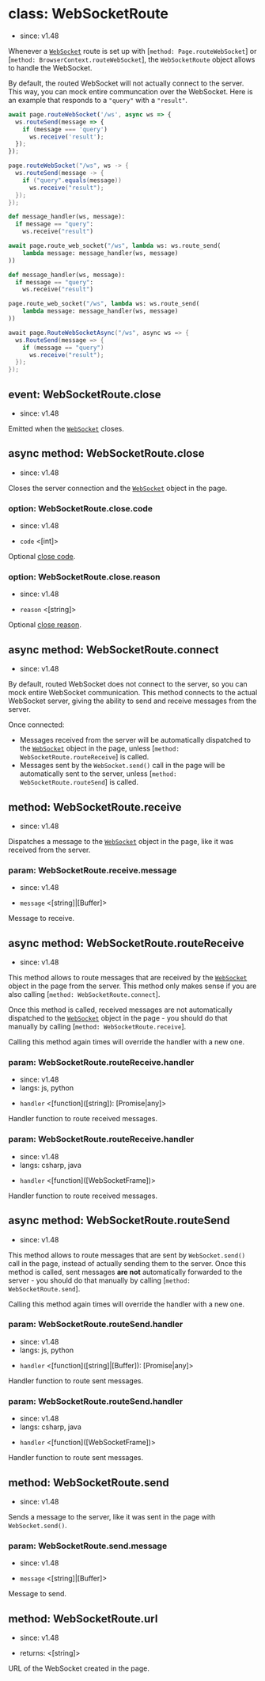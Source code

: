 # class: WebSocketRoute
* since: v1.48

Whenever a [`WebSocket`](https://developer.mozilla.org/en-US/docs/Web/API/WebSocket) route is set up with [`method: Page.routeWebSocket`] or [`method: BrowserContext.routeWebSocket`], the `WebSocketRoute` object allows to handle the WebSocket.

By default, the routed WebSocket will not actually connect to the server. This way, you can mock entire communcation over the WebSocket. Here is an example that responds to a `"query"` with a `"result"`.

```js
await page.routeWebSocket('/ws', async ws => {
  ws.routeSend(message => {
    if (message === 'query')
      ws.receive('result');
  });
});
```

```java
page.routeWebSocket("/ws", ws -> {
  ws.routeSend(message -> {
    if ("query".equals(message))
      ws.receive("result");
  });
});
```

```python async
def message_handler(ws, message):
  if message == "query":
    ws.receive("result")

await page.route_web_socket("/ws", lambda ws: ws.route_send(
    lambda message: message_handler(ws, message)
))
```

```python sync
def message_handler(ws, message):
  if message == "query":
    ws.receive("result")

page.route_web_socket("/ws", lambda ws: ws.route_send(
    lambda message: message_handler(ws, message)
))
```

```csharp
await page.RouteWebSocketAsync("/ws", async ws => {
  ws.RouteSend(message => {
    if (message == "query")
      ws.receive("result");
  });
});
```


## event: WebSocketRoute.close
* since: v1.48

Emitted when the [`WebSocket`](https://developer.mozilla.org/en-US/docs/Web/API/WebSocket) closes.



## async method: WebSocketRoute.close
* since: v1.48

Closes the server connection and the [`WebSocket`](https://developer.mozilla.org/en-US/docs/Web/API/WebSocket) object in the page.

### option: WebSocketRoute.close.code
* since: v1.48
- `code` <[int]>

Optional [close code](https://developer.mozilla.org/en-US/docs/Web/API/WebSocket/close#code).

### option: WebSocketRoute.close.reason
* since: v1.48
- `reason` <[string]>

Optional [close reason](https://developer.mozilla.org/en-US/docs/Web/API/WebSocket/close#reason).


## async method: WebSocketRoute.connect
* since: v1.48

By default, routed WebSocket does not connect to the server, so you can mock entire WebSocket communication. This method connects to the actual WebSocket server, giving the ability to send and receive messages from the server.

Once connected:
* Messages received from the server will be automatically dispatched to the [`WebSocket`](https://developer.mozilla.org/en-US/docs/Web/API/WebSocket) object in the page, unless [`method: WebSocketRoute.routeReceive`] is called.
* Messages sent by the `WebSocket.send()` call in the page will be automatically sent to the server, unless [`method: WebSocketRoute.routeSend`] is called.


## method: WebSocketRoute.receive
* since: v1.48

Dispatches a message to the [`WebSocket`](https://developer.mozilla.org/en-US/docs/Web/API/WebSocket) object in the page, like it was received from the server.

### param: WebSocketRoute.receive.message
* since: v1.48
- `message` <[string]|[Buffer]>

Message to receive.


## async method: WebSocketRoute.routeReceive
* since: v1.48

This method allows to route messages that are received by the [`WebSocket`](https://developer.mozilla.org/en-US/docs/Web/API/WebSocket) object in the page from the server. This method only makes sense if you are also calling [`method: WebSocketRoute.connect`].

Once this method is called, received messages are not automatically dispatched to the [`WebSocket`](https://developer.mozilla.org/en-US/docs/Web/API/WebSocket) object in the page - you should do that manually by calling [`method: WebSocketRoute.receive`].

Calling this method again times will override the handler with a new one.

### param: WebSocketRoute.routeReceive.handler
* since: v1.48
* langs: js, python
- `handler` <[function]\([string]\): [Promise<any>|any]>

Handler function to route received messages.

### param: WebSocketRoute.routeReceive.handler
* since: v1.48
* langs: csharp, java
- `handler` <[function]\([WebSocketFrame]\)>

Handler function to route received messages.



## async method: WebSocketRoute.routeSend
* since: v1.48

This method allows to route messages that are sent by `WebSocket.send()` call in the page, instead of actually sending them to the server. Once this method is called, sent messages **are not** automatically forwarded to the server - you should do that manually by calling [`method: WebSocketRoute.send`].

Calling this method again times will override the handler with a new one.

### param: WebSocketRoute.routeSend.handler
* since: v1.48
* langs: js, python
- `handler` <[function]\([string]|[Buffer]\): [Promise<any>|any]>

Handler function to route sent messages.

### param: WebSocketRoute.routeSend.handler
* since: v1.48
* langs: csharp, java
- `handler` <[function]\([WebSocketFrame]\)>

Handler function to route sent messages.


## method: WebSocketRoute.send
* since: v1.48

Sends a message to the server, like it was sent in the page with `WebSocket.send()`.

### param: WebSocketRoute.send.message
* since: v1.48
- `message` <[string]|[Buffer]>

Message to send.


## method: WebSocketRoute.url
* since: v1.48
- returns: <[string]>

URL of the WebSocket created in the page.
